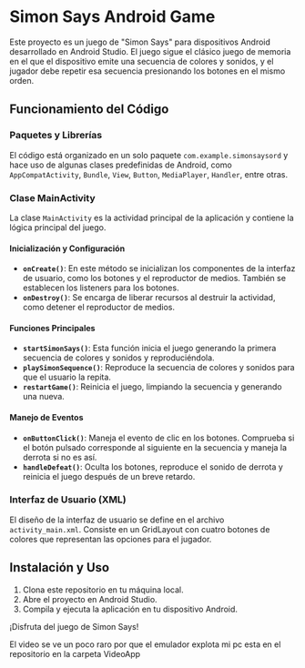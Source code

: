 # Simon Says Android Game

Este proyecto es un juego de "Simon Says" para dispositivos Android desarrollado en Android Studio. El juego sigue el clásico juego de memoria en el que el dispositivo emite una secuencia de colores y sonidos, y el jugador debe repetir esa secuencia presionando los botones en el mismo orden.

## Funcionamiento del Código

### Paquetes y Librerías

El código está organizado en un solo paquete `com.example.simonsaysord` y hace uso de algunas clases predefinidas de Android, como `AppCompatActivity`, `Bundle`, `View`, `Button`, `MediaPlayer`, `Handler`, entre otras.

### Clase MainActivity

La clase `MainActivity` es la actividad principal de la aplicación y contiene la lógica principal del juego.

#### Inicialización y Configuración

- **`onCreate()`**: En este método se inicializan los componentes de la interfaz de usuario, como los botones y el reproductor de medios. También se establecen los listeners para los botones.
- **`onDestroy()`**: Se encarga de liberar recursos al destruir la actividad, como detener el reproductor de medios.

#### Funciones Principales

- **`startSimonSays()`**: Esta función inicia el juego generando la primera secuencia de colores y sonidos y reproduciéndola.
- **`playSimonSequence()`**: Reproduce la secuencia de colores y sonidos para que el usuario la repita.
- **`restartGame()`**: Reinicia el juego, limpiando la secuencia y generando una nueva.

#### Manejo de Eventos

- **`onButtonClick()`**: Maneja el evento de clic en los botones. Comprueba si el botón pulsado corresponde al siguiente en la secuencia y maneja la derrota si no es así.
- **`handleDefeat()`**: Oculta los botones, reproduce el sonido de derrota y reinicia el juego después de un breve retardo.

### Interfaz de Usuario (XML)

El diseño de la interfaz de usuario se define en el archivo `activity_main.xml`. Consiste en un GridLayout con cuatro botones de colores que representan las opciones para el jugador.

## Instalación y Uso

1. Clona este repositorio en tu máquina local.
2. Abre el proyecto en Android Studio.
3. Compila y ejecuta la aplicación en tu dispositivo Android.

¡Disfruta del juego de Simon Says!

El video se ve un poco raro por que el emulador explota mi pc esta en el repositorio en la carpeta VideoApp

